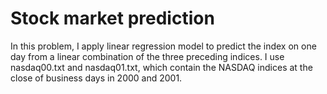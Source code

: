 # Stock market prediction
In this problem, I apply linear regression model to predict the index on one day from a linear combination of the three preceding indices. I use nasdaq00.txt and nasdaq01.txt, which contain the NASDAQ indices at the close of business days in 2000 and 2001.


